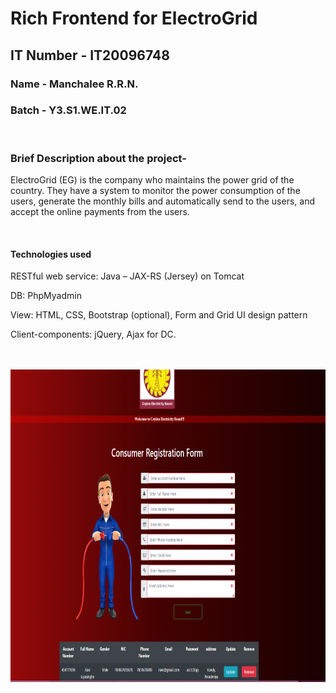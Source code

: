 # Rich Frontend for ElectroGrid 

## IT Number - IT20096748


### Name - Manchalee R.R.N.

### Batch - Y3.S1.WE.IT.02

<br/>

### Brief Description about the project-
ElectroGrid (EG) is the company who maintains the power grid of the country. They have a system to 
monitor the power consumption of the users, generate the monthly bills and automatically send to the 
users, and accept the online payments from the users.

<br/>

#### Technologies used

RESTful web service: Java – JAX-RS (Jersey) on Tomcat
<br/>

DB: PhpMyadmin
<br/>

View: HTML, CSS, Bootstrap (optional), Form and Grid UI design pattern
<br/>

Client-components: jQuery, Ajax for DC.

<br/>
<br/>

<img src="images/eg.png" width = "850" height = "500" >
